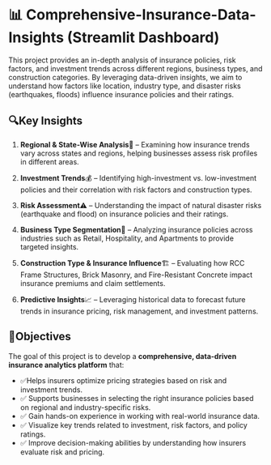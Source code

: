 # 📊 Comprehensive-Insurance-Data-Insights (Streamlit Dashboard)
This project provides an in-depth analysis of insurance policies, risk factors, and investment trends across different regions, business types, and construction categories. By leveraging data-driven insights, we aim to understand how factors like location, industry type, and disaster risks (earthquakes, floods) influence insurance policies and their ratings.

## 🔍Key Insights
1. **Regional & State-Wise Analysis**📍 – Examining how insurance trends vary across states and regions, helping businesses assess risk profiles in different areas.
   
3. **Investment Trends**💰 – Identifying high-investment vs. low-investment policies and their correlation with risk factors and construction types.
   
5. **Risk Assessment**⚠️ – Understanding the impact of natural disaster risks (earthquake and flood) on insurance policies and their ratings.
   
7. **Business Type Segmentation**🏢 – Analyzing insurance policies across industries such as Retail, Hospitality, and Apartments to provide targeted insights.
   
9. **Construction Type & Insurance Influence**🏗️ – Evaluating how RCC Frame Structures, Brick Masonry, and Fire-Resistant Concrete impact insurance premiums and claim settlements.
    
11. **Predictive Insights**📈 – Leveraging historical data to forecast future trends in insurance pricing, risk management, and investment patterns.

   
## 🎯Objectives 
The goal of this project is to develop a **comprehensive, data-driven insurance analytics platform** that:

- ✅Helps insurers optimize pricing strategies based on risk and investment trends.
- ✅ Supports businesses in selecting the right insurance policies based on regional and industry-specific risks.
- ✅ Gain hands-on experience in working with real-world insurance data.
- ✅ Visualize key trends related to investment, risk factors, and policy ratings.
- ✅ Improve decision-making abilities by understanding how insurers evaluate risk and pricing.
